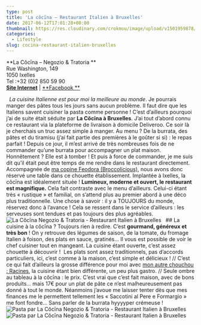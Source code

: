 ```yaml
---
type: post
title: 'La cŏcīna – Restaurant Italien à Bruxelles'
date: 2017-06-12T17:01:28+00:00
thumbnail: https://res.cloudinary.com/crokmou/image/upload/v1501959878/restaurant-italien-bruxelles-la-cocina-crokmou-blog-cuisine-voyage-belgique-5.jpg
categories: 
  - Lifestyle
slug: cocina-restaurant-italien-bruxelles
---
```


**La Cŏcīna – Negozio & Tratoria **  
Rue Washington, 149  
1050 Ixelles  
Tel :+32 (0)2 850 59 90  
[**Site Internet**](http://www.cocina.be/) | [**Facebook **](https://www.facebook.com/cocinabrussels/)

  _La cuisine Italienne est pour moi la meilleure au monde_. Je pourrais manger des pâtes tous les jours sans aucun problème. Il faut dire que les Italiens savent cuisiner la pasta comme personne ! C’est d’ailleurs pourquoi j’ai de suite était séduite par **La Cŏcīna à Bruxelles**. J’ai tout d’abord connu ce restaurant via la plateforme de livraison à domicile Deliveroo. Ce soir là je cherchais un truc assez simple à manger. Au menu ? De la burrata, des pâtes et du tiramisu (j’ai fait partie des premières à le goûter si si) : le repas parfait ! Depuis ce jour, il m’est arrivé de très nombreuses fois de ne commander qu’une burrata pour accompagner un plat maison. Honnêtement ? Elle est à tomber ! Et puis à force de commander, je me suis dit qu’il était peut être temps de me rendre dans le restaurant directement. Accompagnée de [ma copine Feodora (Broccolicious)](http://broccolicious.net/), nous avons donc réservé une table dans ce chouette établissement. Implantée à Ixelles, la cŏcīna est idéalement située ! **Lumineux, moderne et ouvert, le restaurant est magnifique.** Cela fait contraste avec le menu d’ailleurs. Celui-ci étant très « rustique » et familial, on s’attend plus au premier abord à une déco plus traditionnelle. Une chose à savoir : il y a TOUJOURS du monde, réservez donc à l’avance ! Cela se ressent dans le service d’ailleurs : les serveuses sont tendues et pas toujours des plus agréables.   ![La Cŏcīna Negozio & Tratoria - Restaurant Italien à Bruxelles](https://res.cloudinary.com/crokmou/image/upload/v1501959876/restaurant-italien-bruxelles-la-cocina-crokmou-blog-cuisine-voyage-belgique-4.jpg "La Cŏcīna Negozio & Tratoria - Restaurant Italien à Bruxelles")   ## La cuisine à la cŏcīna ? Toujours rien à redire. C’est **gourmand, généreux et très bon** ! On y retrouve des légumes de saison, de la tomate, du fromage Italien à foison, des plats en sauce, gratinés… Il vous est possible de voir le chef cuisiner tout en mangeant. La cuisine étant ouverte, c’est assez chouette à découvrir !  Les plats sont assez traditionnels, pas d’accords particuliers, ici, c’est comme à la maison, c’est simple et délicieux ! // C’est ce qui fait d’ailleurs la grosse différence pour moi avec [mon autre chouchou : Racines](http://www.crokmou.com/2017/04/racines-un-restaurant-italien-pas-comme-les-autres-bruxelles), la cuisine étant bien différente, un peu plus gastro. // Seule ombre au tableau à la cŏcīna : le prix. C’est vrai que c’est fait maison, avec de bons produits… mais 17€ pour un plat de pâte ce n’est malheureusement pas donné à tout le monde. Néanmoins j’avoue me laisser tenter dès que mes finances me le permettent tellement les « <span class="list-item-title">Saccotini al Pere e Formargio » me font fondre… Sans parler de la burrata hyyyyper crémeuse !</span>   ![Pasta par La Cŏcīna Negozio & Tratoria - Restaurant Italien à Bruxelles](https://res.cloudinary.com/crokmou/image/upload/v1501959880/restaurant-italien-bruxelles-la-cocina-crokmou-blog-cuisine-voyage-belgique.jpg "Pasta par La Cŏcīna Negozio & Tratoria - Restaurant Italien à Bruxelles")![Pasta par La Cŏcīna Negozio & Tratoria - Restaurant Italien à Bruxelles](https://res.cloudinary.com/crokmou/image/upload/v1501959871/restaurant-italien-bruxelles-la-cocina-crokmou-blog-cuisine-voyage-belgique-1.jpg "Pasta par La Cŏcīna Negozio & Tratoria - Restaurant Italien à Bruxelles")